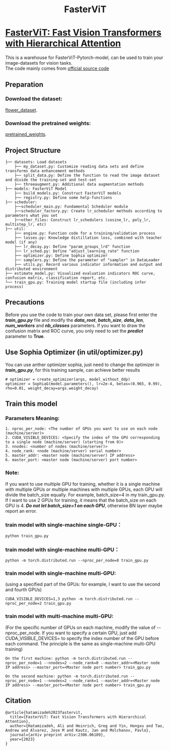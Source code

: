 <h1 align='center'>FasterViT</h1>

# [FasterViT: Fast Vision Transformers with Hierarchical Attention](https://arxiv.org/abs/2306.06189)
This is a warehouse for FasterViT-Pytorch-model, can be used to train your image-datasets for vision tasks.  
The code mainly comes from [official source code](https://github.com/NVlabs/FasterViT)  

## Preparation
### Download the dataset: 
[flower_dataset](https://www.kaggle.com/datasets/alxmamaev/flowers-recognition).  

### Download the pretrained weights:
[pretrained_weights](https://github.com/NVlabs/FasterViT/tree/main?tab=readme-ov-file#results--pretrained-models).  

## Project Structure
```
├── datasets: Load datasets
    ├── my_dataset.py: Customize reading data sets and define transforms data enhancement methods
    ├── split_data.py: Define the function to read the image dataset and divide the training-set and test-set
    ├── threeaugment.py: Additional data augmentation methods
├── models: FasterViT Model
    ├── build_models.py: Construct FasterViT models
    ├── registry.py: Define some help-functions
├── scheduler:
    ├──scheduler_main.py: Fundamental Scheduler module
    ├──scheduler_factory.py: Create lr_scheduler methods according to parameters what you set
    ├──other_files: Construct lr_schedulers (cosine_lr, poly_lr, multistep_lr, etc)
├── util:
    ├── engine.py: Function code for a training/validation process
    ├── losses.py: Knowledge distillation loss, combined with teacher model (if any)
    ├── lr_decay.py: Define "param_groups_lrd" function
    ├── lr_sched.py: Define "adjust_learning_rate" function
    ├── optimizer.py: Define Sophia optimizer
    ├── samplers.py: Define the parameter of "sampler" in DataLoader
    ├── utils.py: Record various indicator information and output and distributed environment
├── estimate_model.py: Visualized evaluation indicators ROC curve, confusion matrix, classification report, etc.
└── train_gpu.py: Training model startup file (including infer process)
```

## Precautions
Before you use the code to train your own data set, please first enter the ___train_gpu.py___ file and modify the ___data_root___, ___batch_size___,  ___data_len___, ___num_workers___ and ___nb_classes___ parameters. If you want to draw the confusion matrix and ROC curve, you only need to set the ___predict___ parameter to __True__.  

## Use Sophia Optimizer (in util/optimizer.py)
You can use anther optimizer sophia, just need to change the optimizer in ___train_gpu.py___, for this training sample, can achieve better results
```
# optimizer = create_optimizer(args, model_without_ddp)
optimizer = SophiaG(model.parameters(), lr=2e-4, betas=(0.965, 0.99), rho=0.01, weight_decay=args.weight_decay)
```

## Train this model

### Parameters Meaning:
```
1. nproc_per_node: <The number of GPUs you want to use on each node (machine/server)>
2. CUDA_VISIBLE_DEVICES: <Specify the index of the GPU corresponding to a single node (machine/server) (starting from 0)>
3. nnodes: <number of nodes (machine/server)>
4. node_rank: <node (machine/server) serial number>
5. master_addr: <master node (machine/server) IP address>
6. master_port: <master node (machine/server) port number>
```
### Note: 
If you want to use multiple GPU for training, whether it is a single machine with multiple GPUs or multiple machines with multiple GPUs, each GPU will divide the batch_size equally. For example, batch_size=4 in my train_gpu.py. If I want to use 2 GPUs for training, it means that the batch_size on each GPU is 4. ___Do not let batch_size=1 on each GPU___, otherwise BN layer maybe report an error. 

### train model with single-machine single-GPU：
```
python train_gpu.py
```

### train model with single-machine multi-GPU：
```
python -m torch.distributed.run --nproc_per_node=8 train_gpu.py
```

### train model with single-machine multi-GPU: 
(using a specified part of the GPUs: for example, I want to use the second and fourth GPUs)
```
CUDA_VISIBLE_DEVICES=1,3 python -m torch.distributed.run --nproc_per_node=2 train_gpu.py
```

### train model with multi-machine multi-GPU:
(For the specific number of GPUs on each machine, modify the value of --nproc_per_node. If you want to specify a certain GPU, just add CUDA_VISIBLE_DEVICES= to specify the index number of the GPU before each command. The principle is the same as single-machine multi-GPU training)
```
On the first machine: python -m torch.distributed.run --nproc_per_node=1 --nnodes=2 --node_rank=0 --master_addr=<Master node IP address> --master_port=<Master node port number> train_gpu.py

On the second machine: python -m torch.distributed.run --nproc_per_node=1 --nnodes=2 --node_rank=1 --master_addr=<Master node IP address> --master_port=<Master node port number> train_gpu.py
```

## Citation
```
@article{hatamizadeh2023fastervit,
  title={FasterViT: Fast Vision Transformers with Hierarchical Attention},
  author={Hatamizadeh, Ali and Heinrich, Greg and Yin, Hongxu and Tao, Andrew and Alvarez, Jose M and Kautz, Jan and Molchanov, Pavlo},
  journal={arXiv preprint arXiv:2306.06189},
  year={2023}
}
```
